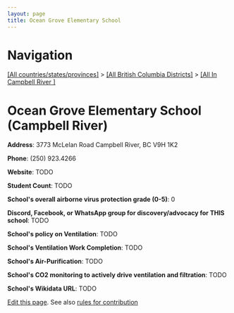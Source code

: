 ```yaml
---
layout: page
title: Ocean Grove Elementary School
---
```

# Navigation

[[All countries/states/provinces]](../../..) > [[All British Columbia Districts]](../..) > [[All In Campbell River ]](..)

# Ocean Grove Elementary School (Campbell River)

**Address**: 3773 McLelan Road Campbell River, BC V9H 1K2

**Phone**: (250) 923.4266

**Website**: TODO

**Student Count**: TODO

**School's overall airborne virus protection grade (0-5)**: 0

**Discord, Facebook, or WhatsApp group for discovery/advocacy for THIS school**: TODO

**School's policy on Ventilation**: TODO

**School's Ventilation Work Completion**: TODO

**School's Air-Purification**: TODO

**School's CO2 monitoring to actively drive ventilation and filtration**: TODO

**School's Wikidata URL**: TODO


[Edit this page](https://github.com/ventilate-schools/BC/edit/main/./Campbell_River/Ocean_Grove_Elementary_School.md). See also [rules for contribution](../../../contribution-rules/)